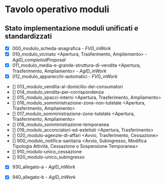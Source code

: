 # Tavolo operativo moduli

## Stato implementazione moduli unificati e standardizzati

- [x]   000_modulo_scheda-anagrafica                                                                                                - *FVG_inWork*
- [x]   010_modulo_vicinato <Apertura, Trasferimento, Ampliemento>                                                                  - *AgID_completedProposal*
- [x]   011_modulo_media-e-grande-struttura-di-vendita <Apertura, Trasferimento, Ampliamento>                                       - *AgID_inWork*
- [x]   012_modulo_apparecchi-automatici <Avvio>                                                                                    - *FVG_inWork*
- []    013_modulo_vendita-al-domicilio-dei-consumatori <Avvio>
- []    014_modulo_vendita-per-corrispondenza <Avvio>
- []    015_modulo_spacci-interni <Apertura, Trasferimento, Ampliamento>
- []    016_modulo_somministrazione-zone-non-tutelate <Apertura, Trasferimento, Ampliamento>
- []    017_modulo_somministrazione-zone-tutelate <Apertura, Trasferimento, Ampliamento>
- []    018_modulo_somministrazione-temporanea <Avvio>
- []    019_modulo_acconciatori-ed-estetisti <Apertura, Trasferimento>
- []    020_modulo-agenzie-di-affari <Avvio, Trasferimento, Cessazione>
- []    900_modulo_notifica-sanitaria <Avvio, Subingresso, Modifica Tipologia Attività, Cessazione o Sospensione Temporanea>
- []    910_modulo-unico_cessazione <Cessazione o Sospensione Temporanea>
- []    920_modulo-unico_subingresso <Subingresso>
- [x]   930_allegato-a                                                                                                               - *AgID_inWork*
- [x]   940_allegato-b                                                                                                               - *AgID_inWork*

